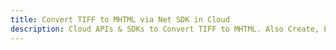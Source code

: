 ---title: Convert TIFF to MHTML via Net SDK in Clouddescription: Cloud APIs & SDKs to Convert TIFF to MHTML. Also Create, Edit & Render Microsoft Word & OpenOffice documents in the Cloud.---